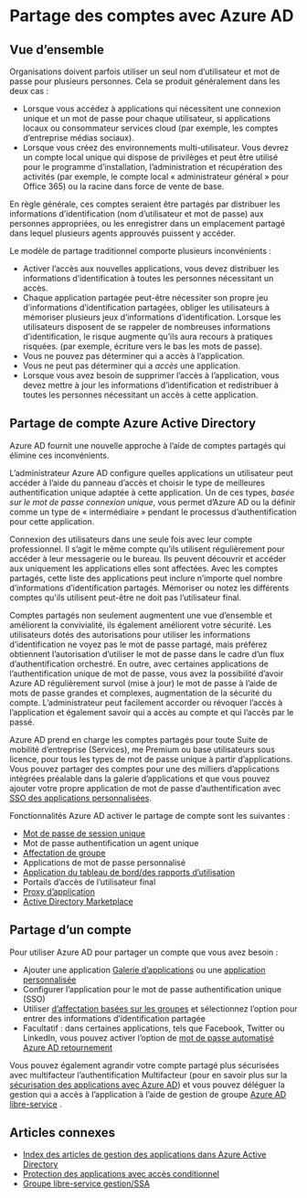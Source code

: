 <properties
    pageTitle="Partage des comptes à l’aide d’Azure AD |  Microsoft Azure"
    description="Décrit comment Azure Active Directory permet aux organisations de partager en toute sécurité des comptes pour les applications en local et les services en nuage grand public."
    services="active-directory"
    documentationCenter=""
    authors="msStevenPo"
    manager="femila"
    editor=""/>

 <tags
    ms.service="active-directory"
    ms.workload="identity"
    ms.tgt_pltfrm="na"
    ms.devlang="na"
    ms.topic="article"
    ms.date="02/09/2016"  
    ms.author="stevenpo"/>

# <a name="sharing-accounts-with-azure-ad"></a>Partage des comptes avec Azure AD

## <a name="overview"></a>Vue d’ensemble
Organisations doivent parfois utiliser un seul nom d’utilisateur et mot de passe pour plusieurs personnes. Cela se produit généralement dans les deux cas :

- Lorsque vous accédez à applications qui nécessitent une connexion unique et un mot de passe pour chaque utilisateur, si applications locaux ou consommateur services cloud (par exemple, les comptes d’entreprise médias sociaux).
- Lorsque vous créez des environnements multi-utilisateur. Vous devrez un compte local unique qui dispose de privilèges et peut être utilisé pour le programme d’installation, l’administration et récupération des activités (par exemple, le compte local « administrateur général » pour Office 365) ou la racine dans force de vente de base.

En règle générale, ces comptes seraient être partagés par distribuer les informations d’identification (nom d’utilisateur et mot de passe) aux personnes appropriées, ou les enregistrer dans un emplacement partagé dans lequel plusieurs agents approuvés puissent y accéder.

Le modèle de partage traditionnel comporte plusieurs inconvénients :

- Activer l’accès aux nouvelles applications, vous devez distribuer les informations d’identification à toutes les personnes nécessitant un accès.
- Chaque application partagée peut-être nécessiter son propre jeu d’informations d’identification partagées, obliger les utilisateurs à mémoriser plusieurs jeux d’informations d’identification. Lorsque les utilisateurs disposent de se rappeler de nombreuses informations d’identification, le risque augmente qu’ils aura recours à pratiques risquées. (par exemple, écriture vers le bas les mots de passe).
- Vous ne pouvez pas déterminer qui a accès à l’application.
- Vous ne peut pas déterminer qui a *accès* une application.
- Lorsque vous avez besoin de supprimer l’accès à l’application, vous devez mettre à jour les informations d’identification et redistribuer à toutes les personnes nécessitant un accès à cette application.

## <a name="azure-active-directory-account-sharing"></a>Partage de compte Azure Active Directory

Azure AD fournit une nouvelle approche à l’aide de comptes partagés qui élimine ces inconvénients.

L’administrateur Azure AD configure quelles applications un utilisateur peut accéder à l’aide du panneau d’accès et choisir le type de meilleures authentification unique adaptée à cette application. Un de ces types, *basée sur le mot de passe connexion unique*, vous permet d’Azure AD ou la définir comme un type de « intermédiaire » pendant le processus d’authentification pour cette application.

Connexion des utilisateurs dans une seule fois avec leur compte professionnel. Il s’agit le même compte qu’ils utilisent régulièrement pour accéder à leur messagerie ou le bureau. Ils peuvent découvrir et accéder aux uniquement les applications elles sont affectées. Avec les comptes partagés, cette liste des applications peut inclure n’importe quel nombre d’informations d’identification partagés. Mémoriser ou notez les différents comptes qu'ils utilisent peut-être ne doit pas l’utilisateur final.

Comptes partagés non seulement augmentent une vue d’ensemble et améliorent la convivialité, ils également améliorent votre sécurité. Les utilisateurs dotés des autorisations pour utiliser les informations d’identification ne voyez pas le mot de passe partagé, mais préférez obtiennent l’autorisation d’utiliser le mot de passe dans le cadre d’un flux d’authentification orchestré. En outre, avec certaines applications de l’authentification unique de mot de passe, vous avez la possibilité d’avoir Azure AD régulièrement survol (mise à jour) le mot de passe à l’aide de mots de passe grandes et complexes, augmentation de la sécurité du compte. L’administrateur peut facilement accorder ou révoquer l’accès à l’application et également savoir qui a accès au compte et qui l’accès par le passé.

Azure AD prend en charge les comptes partagés pour toute Suite de mobilité d’entreprise (Services), me Premium ou base utilisateurs sous licence, pour tous les types de mot de passe unique à partir d’applications. Vous pouvez partager des comptes pour une des milliers d’applications intégrées préalable dans la galerie d’applications et que vous pouvez ajouter votre propre application de mot de passe d’authentification avec [SSO des applications personnalisées](active-directory-sso-integrate-saas-apps.md).

Fonctionnalités Azure AD activer le partage de compte sont les suivantes :

- [Mot de passe de session unique](active-directory-appssoaccess-whatis.md#password-based-single-sign-on)
- Mot de passe authentification un agent unique
- [Affectation de groupe](active-directory-accessmanagement-self-service-group-management.md)
- Applications de mot de passe personnalisé
- [Application du tableau de bord/des rapports d’utilisation](active-directory-passwords-get-insights.md)
- Portails d’accès de l’utilisateur final
- [Proxy d’application](active-directory-application-proxy-get-started.md)
- [Active Directory Marketplace](https://azure.microsoft.com/marketplace/active-directory/all/)

## <a name="sharing-an-account"></a>Partage d’un compte
Pour utiliser Azure AD pour partager un compte que vous avez besoin :

- Ajouter une application [Galerie d’applications](https://azure.microsoft.com/marketplace/active-directory/) ou une [application personnalisée](http://blogs.technet.com/b/ad/archive/2015/06/17/bring-your-own-app-with-azure-ad-self-service-saml-configuration-gt-now-in-preview.aspx)
- Configurer l’application pour le mot de passe authentification unique (SSO)
- Utiliser [d’affectation basées sur les groupes](active-directory-accessmanagement-group-saasapps.md) et sélectionnez l’option pour entrer des informations d’identification partagée
- Facultatif : dans certaines applications, tels que Facebook, Twitter ou LinkedIn, vous pouvez activer l’option de [mot de passe automatisé Azure AD retournement](http://blogs.technet.com/b/ad/archive/2015/02/20/azure-ad-automated-password-roll-over-for-facebook-twitter-and-linkedin-now-in-preview.aspx)

Vous pouvez également agrandir votre compte partagé plus sécurisées avec multifacteur l’authentification Multifacteur (pour en savoir plus sur la [sécurisation des applications avec Azure AD](../multi-factor-authentication/multi-factor-authentication-get-started.md)) et vous pouvez déléguer la gestion qui a accès à l’application à l’aide de gestion de groupe [Azure AD libre-service](active-directory-accessmanagement-self-service-group-management.md) .

## <a name="related-articles"></a>Articles connexes

- [Index des articles de gestion des applications dans Azure Active Directory](active-directory-apps-index.md)
- [Protection des applications avec accès conditionnel](active-directory-conditional-access.md)
- [Groupe libre-service gestion/SSA](active-directory-accessmanagement-self-service-group-management.md)
